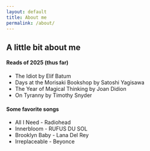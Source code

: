 ```yaml
---
layout: default
title: About me
permalink: /about/
---
```


## A little bit about me 

#### Reads of 2025 (thus far)
- The Idiot by Elif Batum 
- Days at the Morisaki Bookshop by Satoshi Yagisawa
- The Year of Magical Thinking by Joan Didion
- On Tyranny by Timothy Snyder

#### Some favorite songs
- All I Need - Radiohead 
- Innerbloom - RUFUS DU SOL
- Brooklyn Baby - Lana Del Rey
- Irreplaceable - Beyonce

